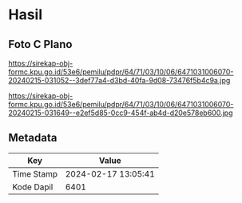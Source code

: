 # Hasil

## Foto C Plano

https://sirekap-obj-formc.kpu.go.id/53e6/pemilu/pdpr/64/71/03/10/06/6471031006070-20240215-031052--3def77a4-d3bd-40fa-9d08-73476f5b4c9a.jpg

https://sirekap-obj-formc.kpu.go.id/53e6/pemilu/pdpr/64/71/03/10/06/6471031006070-20240215-031649--e2ef5d85-0cc9-454f-ab4d-d20e578eb600.jpg


## Metadata

| Key        | Value               |
| ---------- | ------------------- |
| Time Stamp | 2024-02-17 13:05:41 |
| Kode Dapil | 6401                |



